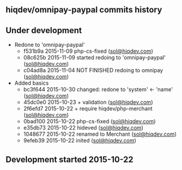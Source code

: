 hiqdev/omnipay-paypal commits history
-------------------------------------

## Under development

- Redone to 'omnipay-paypal'
    - f531b9a 2015-11-09 php-cs-fixed (sol@hiqdev.com)
    - 08c625b 2015-11-09 started redoing to 'omnipay-paypal' (sol@hiqdev.com)
    - c04ad8a 2015-11-04 NOT FINISHED redoing to omnipay (sol@hiqdev.com)
- Added basics
    - bc3f644 2015-10-30 changed: redone to 'system' <- 'name' (sol@hiqdev.com)
    - 45dc0e0 2015-10-23 + validation (sol@hiqdev.com)
    - 2f6efd7 2015-10-22 + require hiqdev/php-merchant (sol@hiqdev.com)
    - 0bad100 2015-10-22 php-cs-fixed (sol@hiqdev.com)
    - e35db73 2015-10-22 hideved (sol@hiqdev.com)
    - 1048677 2015-10-22 renamed to Merchant (sol@hiqdev.com)
    - 9efeb39 2015-10-22 inited (sol@hiqdev.com)

## Development started 2015-10-22

